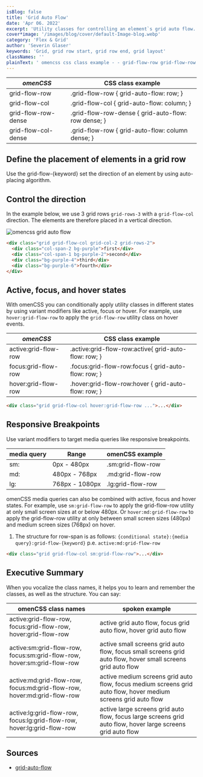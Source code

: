```yaml
---
isBlog: false
title: 'Grid Auto Flow'
date: 'Apr 06. 2022'
excerpt: 'Utility classes for controlling an element`s grid auto flow.'
cover*image: '/images/blog/cover/default-Image-blog.webp'
category: 'Flex & Grid'
author: 'Severin Glaser'
keywords: 'Grid, grid row start, grid row end, grid layout'
classNames: ''
plainText: ' omencss css class example - - grid-flow-row grid-flow-row grid-auto-flow: row; grid-flow-col grid-flow-col grid-auto-flow: column; grid-flow-row-dense grid-flow-row-dense grid-auto-flow: row dense; grid-flow-col-dense grid-flow-row grid-auto-flow: column dense; define the placement of elements in a grid row use the grid-flow- keyword set the direction of an element by using auto-placing algorithm control the direction in the example below we use 3 grid rows `grid-rows-3` with a `grid-flow-col` direction the elements are therefore placed in a vertical direction ! omencss grid auto flow images docs flex grid-auto-flow webp?style=centerme  active focus and hover states with omencss you can conditionally apply utility classes in different states by using variant modifiers like active focus or hover for example use `hover:grid-flow-row` to apply the `grid-flow-row` utility class on hover events omencss css class example - active:grid-flow-row active :grid-flow-row:active grid-auto-flow: row; focus:grid-flow-row focus :grid-flow-row:focus grid-auto-flow: row; hover:grid-flow-row hover :grid-flow-row:hover grid-auto-flow: row;  responsive breakpoints use variant modifiers to target media queries like responsive breakpoints media query range omencss example - - sm: 0px - 480px sm:grid-flow-row md: 480px - 768px md:grid-flow-row lg: 768px - 1080px lg:grid-flow-row omencss media queries can also be combined with active focus and hover states for example use `sm:grid-flow-row` to apply the grid-flow-row utility at only small screen sizes at or below 480px or `hover:md:grid-flow-row` to apply the grid-flow-row utility at only between small screen sizes 480px and medium screen sizes 768px on hover 1 the structure for row-span is as follows: ` conditional state : media query :grid-flow- keyword ` p e `active:md:grid-flow-row`  executive summary when you vocalize the class names it helps you to learn and remember the classes as well as the structure you can say: omencss class names spoken example - active:grid-flow-row focus:grid-flow-row hover:grid-flow-row active grid auto flow focus grid auto flow hover grid auto flow active:sm:grid-flow-row focus:sm:grid-flow-row hover:sm:grid-flow-row active small screens grid auto flow focus small screens grid auto flow hover small screens grid auto flow active:md:grid-flow-row focus:md:grid-flow-row hover:md:grid-flow-row active medium screens grid auto flow focus medium screens grid auto flow hover medium screens grid auto flow active:lg:grid-flow-row focus:lg:grid-flow-row hover:lg:grid-flow-row active large screens grid auto flow focus large screens grid auto flow hover large screens grid auto flow sources - grid-auto-flow https: developer mozilla org en-us docs web css grid-auto-flow '
---
```


| _omenCSS_           | CSS class example                                   |
| ------------------- | --------------------------------------------------- |
| grid-flow-row       | .grid-flow-row { grid-auto-flow: row; }             |
| grid-flow-col       | .grid-flow-col { grid-auto-flow: column; }          |
| grid-flow-row-dense | .grid-flow-row-dense { grid-auto-flow: row dense; } |
| grid-flow-col-dense | .grid-flow-row { grid-auto-flow: column dense; }    |

## Define the placement of elements in a grid row

Use the grid-flow-{keyword} set the direction of an element by using auto-placing algorithm.

## Control the direction

In the example below, we use 3 grid rows `grid-rows-3` with a `grid-flow-col` direction. The elements are therefore placed in a vertical direction.

![omencss grid auto flow](/images/docs/flex/grid-auto-flow.webp?style=centerme)

```html
<div class="grid grid-flow-col grid-col-2 grid-rows-2">
  <div class="col-span-2 bg-purple">first</div>
  <div class="col-span-1 bg-purple-2">second</div>
  <div class="bg-purple-4">third</div>
  <div class="bg-purple-6">fourth</div>
</div>
```

## Active, focus, and hover states

With omenCSS you can conditionally apply utility classes in different states by using variant modifiers like active, focus or hover. For example, use `hover:grid-flow-row` to apply the `grid-flow-row` utility class on hover events.

| _omenCSS_            | CSS class example                                     |
| -------------------- | ----------------------------------------------------- |
| active:grid-flow-row | .active\:grid-flow-row:active{ grid-auto-flow: row; } |
| focus:grid-flow-row  | .focus\:grid-flow-row:focus { grid-auto-flow: row; }  |
| hover:grid-flow-row  | .hover\:grid-flow-row:hover { grid-auto-flow: row; }  |

```html
<div class="grid grid-flow-col hover:grid-flow-row ...">...</div>
```

## Responsive Breakpoints

Use variant modifiers to target media queries like responsive breakpoints.

| media query | Range          | omenCSS example   |
| ----------- | -------------- | ----------------- |
| sm:         | 0px - 480px    | .sm:grid-flow-row |
| md:         | 480px - 768px  | .md:grid-flow-row |
| lg:         | 768px - 1080px | .lg:grid-flow-row |

omenCSS media queries can also be combined with active, focus and hover states. For example, use `sm:grid-flow-row` to apply the grid-flow-row utility at only small screen sizes at or below 480px. Or `hover:md:grid-flow-row` to apply the grid-flow-row utility at only between small screen sizes (480px) and medium screen sizes (768px) on hover.

1. The structure for row-span is as follows: `{conditional state}:{media query}:grid-flow-{keyword}` p.e. `active:md:grid-flow-row`

```html
<div class="grid grid-flow-col sm:grid-flow-row">...</div>
```

## Executive Summary

When you vocalize the class names, it helps you to learn and remember the classes, as well as the structure. You can say:

| omenCSS class names                                                     | spoken example                                                                                                 |
| ----------------------------------------------------------------------- | -------------------------------------------------------------------------------------------------------------- |
| active:grid-flow-row, focus:grid-flow-row, hover:grid-flow-row          | active grid auto flow, focus grid auto flow, hover grid auto flow                                              |
| active:sm:grid-flow-row, focus:sm:grid-flow-row, hover:sm:grid-flow-row | active small screens grid auto flow, focus small screens grid auto flow, hover small screens grid auto flow    |
| active:md:grid-flow-row, focus:md:grid-flow-row, hover:md:grid-flow-row | active medium screens grid auto flow, focus medium screens grid auto flow, hover medium screens grid auto flow |
| active:lg:grid-flow-row, focus:lg:grid-flow-row, hover:lg:grid-flow-row | active large screens grid auto flow, focus large screens grid auto flow, hover large screens grid auto flow    |

## Sources

- [grid-auto-flow](https://developer.mozilla.org/en-US/docs/Web/CSS/grid-auto-flow)
